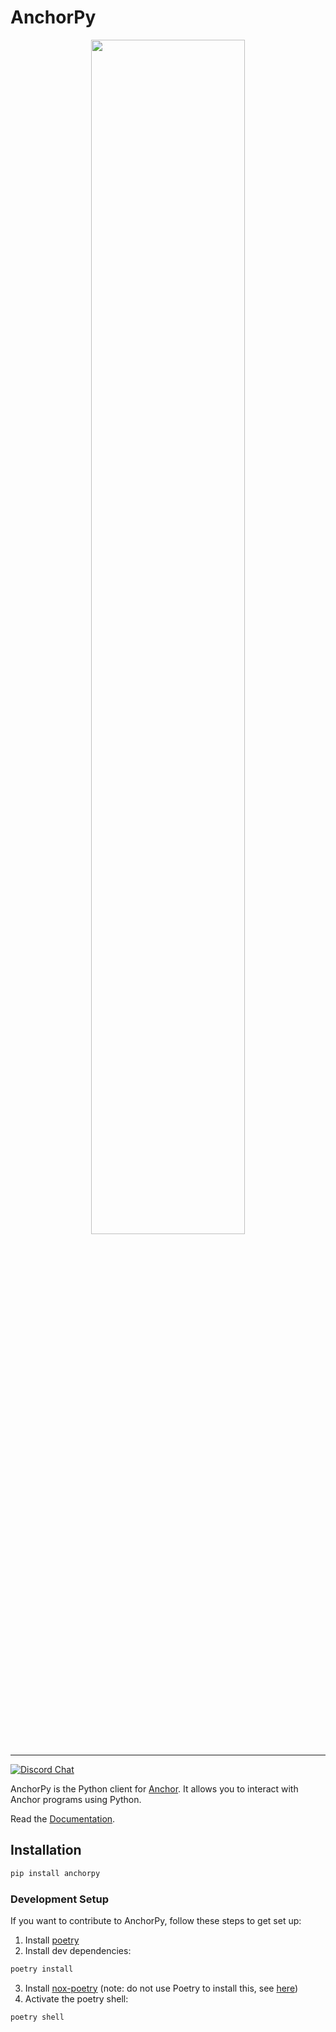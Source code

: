 # AnchorPy
<div align="center">
    <img src="https://raw.githubusercontent.com/kevinheavey/anchorpy/main/docs/img/logo.png" width="70%" height="70%">
</div>

---

[![Discord Chat](https://img.shields.io/discord/889577356681945098?color=blueviolet)](https://discord.com/channels/889577356681945098)  

AnchorPy is the Python client for [Anchor](https://github.com/project-serum/anchor). It allows you to interact with Anchor programs using Python.

Read the [Documentation](https://kevinheavey.github.io/anchorpy/).



## Installation

```sh
pip install anchorpy

```


### Development Setup

If you want to contribute to AnchorPy, follow these steps to get set up:

1. Install [poetry](https://python-poetry.org/docs/#installation)
2. Install dev dependencies:
```sh
poetry install

```
3. Install [nox-poetry](https://github.com/cjolowicz/nox-poetry) (note: do not use Poetry to install this, see [here](https://medium.com/@cjolowicz/nox-is-a-part-of-your-global-developer-environment-like-poetry-pre-commit-pyenv-or-pipx-1cdeba9198bd))
4. Activate the poetry shell:
```sh
poetry shell

```
